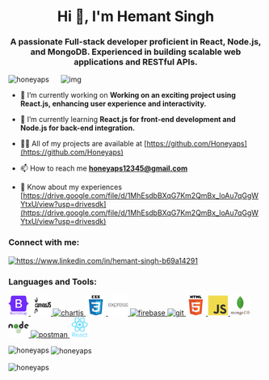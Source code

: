 
<h1 align="center">Hi 👋, I'm Hemant Singh</h1>
<h3 align="center">A passionate Full-stack developer proficient in React, Node.js, and MongoDB. Experienced in building scalable web applications and RESTful APIs.</h3>
<img alt="img" align="right" width="400" src="https://miro.medium.com/v2/resize:fit:1200/1*wdlBFEkqhytIuOjSNgz9iA.gif">

<p align="left"> <img src="https://komarev.com/ghpvc/?username=honeyaps&label=Profile%20views&color=0e75b6&style=flat" alt="honeyaps" /> </p>

- 🔭 I’m currently working on **Working on an exciting project using React.js, enhancing user experience and interactivity.**

- 🌱 I’m currently learning **React.js for front-end development and Node.js for back-end integration.**

- 👨‍💻 All of my projects are available at [https://github.com/Honeyaps](https://github.com/Honeyaps)

- 📫 How to reach me **honeyaps12345@gmail.com**

- 📄 Know about my experiences [https://drive.google.com/file/d/1MhEsdbBXqG7Km2QmBx_loAu7qGgWYtxU/view?usp=drivesdk](https://drive.google.com/file/d/1MhEsdbBXqG7Km2QmBx_loAu7qGgWYtxU/view?usp=drivesdk)

<h3 align="left">Connect with me:</h3>
<p align="left">
<a href="https://linkedin.com/in/https://www.linkedin.com/in/hemant-singh-b69a14291" target="blank"><img align="center" src="https://raw.githubusercontent.com/rahuldkjain/github-profile-readme-generator/master/src/images/icons/Social/linked-in-alt.svg" alt="https://www.linkedin.com/in/hemant-singh-b69a14291" height="30" width="40" /></a>
</p>

<h3 align="left">Languages and Tools:</h3>
<p align="left"> <a href="https://getbootstrap.com" target="_blank" rel="noreferrer"> <img src="https://raw.githubusercontent.com/devicons/devicon/master/icons/bootstrap/bootstrap-plain-wordmark.svg" alt="bootstrap" width="40" height="40"/> </a> <a href="https://canvasjs.com" target="_blank" rel="noreferrer"> <img src="https://raw.githubusercontent.com/Hardik0307/Hardik0307/master/assets/canvasjs-charts.svg" alt="canvasjs" width="40" height="40"/> </a> <a href="https://www.chartjs.org" target="_blank" rel="noreferrer"> <img src="https://www.chartjs.org/media/logo-title.svg" alt="chartjs" width="40" height="40"/> </a> <a href="https://www.w3schools.com/css/" target="_blank" rel="noreferrer"> <img src="https://raw.githubusercontent.com/devicons/devicon/master/icons/css3/css3-original-wordmark.svg" alt="css3" width="40" height="40"/> </a> <a href="https://expressjs.com" target="_blank" rel="noreferrer"> <img src="https://raw.githubusercontent.com/devicons/devicon/master/icons/express/express-original-wordmark.svg" alt="express" width="40" height="40"/> </a> <a href="https://firebase.google.com/" target="_blank" rel="noreferrer"> <img src="https://www.vectorlogo.zone/logos/firebase/firebase-icon.svg" alt="firebase" width="40" height="40"/> </a> <a href="https://git-scm.com/" target="_blank" rel="noreferrer"> <img src="https://www.vectorlogo.zone/logos/git-scm/git-scm-icon.svg" alt="git" width="40" height="40"/> </a> <a href="https://www.w3.org/html/" target="_blank" rel="noreferrer"> <img src="https://raw.githubusercontent.com/devicons/devicon/master/icons/html5/html5-original-wordmark.svg" alt="html5" width="40" height="40"/> </a> <a href="https://developer.mozilla.org/en-US/docs/Web/JavaScript" target="_blank" rel="noreferrer"> <img src="https://raw.githubusercontent.com/devicons/devicon/master/icons/javascript/javascript-original.svg" alt="javascript" width="40" height="40"/> </a> <a href="https://www.mongodb.com/" target="_blank" rel="noreferrer"> <img src="https://raw.githubusercontent.com/devicons/devicon/master/icons/mongodb/mongodb-original-wordmark.svg" alt="mongodb" width="40" height="40"/> </a> <a href="https://nodejs.org" target="_blank" rel="noreferrer"> <img src="https://raw.githubusercontent.com/devicons/devicon/master/icons/nodejs/nodejs-original-wordmark.svg" alt="nodejs" width="40" height="40"/> </a> <a href="https://postman.com" target="_blank" rel="noreferrer"> <img src="https://www.vectorlogo.zone/logos/getpostman/getpostman-icon.svg" alt="postman" width="40" height="40"/> </a> <a href="https://reactjs.org/" target="_blank" rel="noreferrer"> <img src="https://raw.githubusercontent.com/devicons/devicon/master/icons/react/react-original-wordmark.svg" alt="react" width="40" height="40"/> </a> </p>

<p><img align="left" src="https://github-readme-stats.vercel.app/api/top-langs?username=honeyaps&show_icons=true&locale=en&layout=compact" alt="honeyaps" /></p>

<p>&nbsp;<img align="center" src="https://github-readme-stats.vercel.app/api?username=honeyaps&show_icons=true&locale=en" alt="honeyaps" /></p>

<p><img align="center" src="https://github-readme-streak-stats.herokuapp.com/?user=honeyaps&" alt="honeyaps" /></p>
